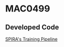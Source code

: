 # MAC0499

## Developed Code
[SPIRA's Training Pipeline](https://github.com/spirabr/SPIRA-training)
